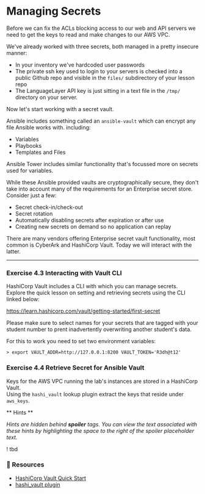 # Managing Secrets

Before we can fix the ACLs blocking access to our web and API servers we need to get the keys
to read and make changes to our AWS VPC.

We've already worked with three secrets, both managed in a pretty insecure manner:

* In your inventory we've hardcoded user passwords
* The private ssh key used to login to your servers is checked into a public Github repo and 
  visible in the `files/` subdirectory of your lesson repo
* The LanguageLayer API key is just sitting in a text file in the `/tmp/` directory on your
  server.

Now let's start working with a secret vault.

Ansible includes something called an `ansible-vault` which can encrypt any file Ansible works with.
including:

* Variables
* Playbooks
* Templates and Files

Ansible Tower includes similar functionality that's focussed more on secrets used for variables.

While these Ansible provided vaults are cryptographically secure, they don't take into account many of the
requirements for an Enterprise secret store.  Consider just a few:

* Secret check-in/check-out
* Secret rotation
* Automatically disabling secrets after expiration or after use
* Creating new secrets on demand so no application can replay

There are many vendors offering Enterprise secret vault functionality, most common is CyberArk and HashiCorp Vault.
Today we will interact with the latter.

<hr>

### Exercise 4.3 Interacting with Vault CLI

HashiCorp Vault includes a CLI with which you can manage secrets.  
Explore the quick lesson on setting and retrieving secrets using the CLI linked below:

https://learn.hashicorp.com/vault/getting-started/first-secret

Please make sure to select names for your secrets that are tagged with your student number to prent inadvertently
overwriting another student's data.

For this to work you need to set two environment variables: 

```
> export VAULT_ADDR=http://127.0.0.1:8200 VAULT_TOKEN='R3dh@t12'
```


### Exercise 4.4 Retrieve Secret for Ansible Vault

Keys for the AWS VPC running the lab's instances are stored in a HashiCorp Vault.  
Using the `hashi_vault` lookup plugin extract the keys that reside under `aws_keys`.


** Hints **

*Hints are hidden behind **spoiler** tags.  You can view the text associated with these hints by highlighting the space to the right of the *spoiler* placeholder text.*

! tbd



### 📗 Resources

 - [HashiCorp Vault Quick Start](https://learn.hashicorp.com/vault/getting-started/first-secret)
 - [hashi_vault plugin](https://docs.ansible.com/ansible/latest/plugins/lookup/hashi_vault.html)

